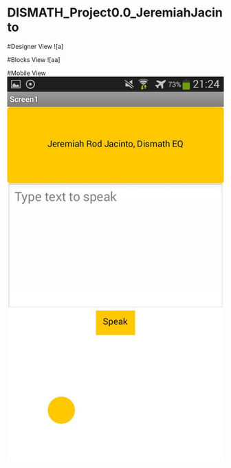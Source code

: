 # DISMATH_Project0.0_JeremiahJacinto

#Designer View
![a]

#Blocks View
![aa]

#Mobile View
![aaa](https://raw.githubusercontent.com/DeLaSalleUniversity-Manila-DISMATH-t216/DISMATH_Project0.0_JeremiahJacinto/master/aaa.jpg)
